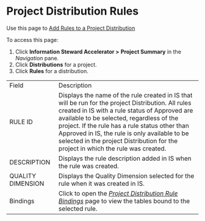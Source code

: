 # Project Distribution Rules

<div class="use">

Use this page to [Add Rules to a Project
Distribution](../Use_Cases/Add_Rules_to_a_Project_Distribution.htm)

</div>

To access this page:

1.  Click **Information Steward Accelerator \>**
    <span style="font-weight: bold;">Project Summary</span> in the
    *Navigation* pane.
2.  Click <span style="font-weight: bold;">Distributions</span> for a
    project.
3.  Click <span style="font-weight: bold;">Rules</span> for a
    distribution.

|                   |                                                                                                                                                                                                                                                                                                                                                                                          |
| ----------------- | ---------------------------------------------------------------------------------------------------------------------------------------------------------------------------------------------------------------------------------------------------------------------------------------------------------------------------------------------------------------------------------------- |
| Field             | Description                                                                                                                                                                                                                                                                                                                                                                              |
| RULE ID           | Displays the name of the rule created in IS that will be run for the project Distribution. All rules created in IS with a rule status of Approved are available to be selected, regardless of the project. If the rule has a rule status other than Approved in IS, the rule is only available to be selected in the project Distribution for the project in which the rule was created. |
| DESCRIPTION       | Displays the rule description added in IS when the rule was created.                                                                                                                                                                                                                                                                                                                     |
| QUALITY DIMENSION | Displays the Quality Dimension selected for the rule when it was created in IS.                                                                                                                                                                                                                                                                                                          |
| Bindings          | Click to open the *[Project Distribution Rule Bindings](Project_Distribution_Rule_Bindings.htm)* page to view the tables bound to the selected rule.                                                                                                                                                                                                                                     |
